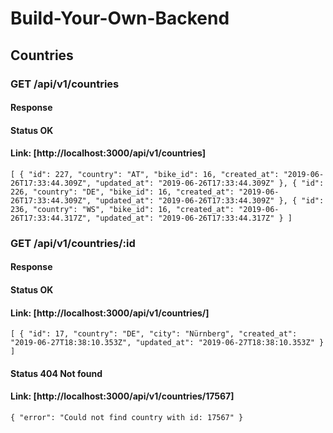 # Build-Your-Own-Backend

## Countries

### GET /api/v1/countries

#### Response 

#### Status OK

#### Link: [http://localhost:3000/api/v1/countries]

`[
    {
        "id": 227,
        "country": "AT",
        "bike_id": 16,
        "created_at": "2019-06-26T17:33:44.309Z",
        "updated_at": "2019-06-26T17:33:44.309Z"
    },
    {
        "id": 226,
        "country": "DE",
        "bike_id": 16,
        "created_at": "2019-06-26T17:33:44.309Z",
        "updated_at": "2019-06-26T17:33:44.309Z"
    },
    {
        "id": 236,
        "country": "WS",
        "bike_id": 16,
        "created_at": "2019-06-26T17:33:44.317Z",
        "updated_at": "2019-06-26T17:33:44.317Z"
    }
   ] 
   `
   
   ### GET /api/v1/countries/:id

#### Response 

#### Status OK

#### Link: [http://localhost:3000/api/v1/countries/]

`[
    {
        "id": 17,
        "country": "DE",
        "city": "Nürnberg",
        "created_at": "2019-06-27T18:38:10.353Z",
        "updated_at": "2019-06-27T18:38:10.353Z"
    }
]
`

#### Status 404 Not found

#### Link: [http://localhost:3000/api/v1/countries/17567]

`{
    "error": "Could not find country with id: 17567"
}`



   

